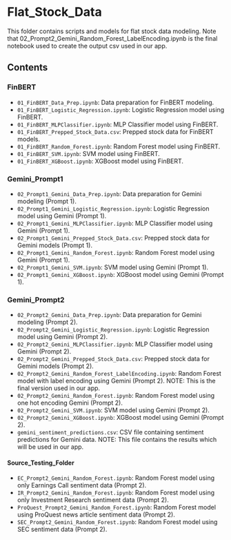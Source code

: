 # Flat_Stock_Data

This folder contains scripts and models for flat stock data modeling. Note that 02_Prompt2_Gemini_Random_Forest_LabelEncoding.ipynb is the final notebook used to create the output csv used in our app.

## Contents

### FinBERT
- `01_FinBERT_Data_Prep.ipynb`: Data preparation for FinBERT modeling.
- `01_FinBERT_Logistic_Regression.ipynb`: Logistic Regression model using FinBERT.
- `01_FinBERT_MLPClassifier.ipynb`: MLP Classifier model using FinBERT.
- `01_FinBERT_Prepped_Stock_Data.csv`: Prepped stock data for FinBERT models.
- `01_FinBERT_Random_Forest.ipynb`: Random Forest model using FinBERT.
- `01_FinBERT_SVM.ipynb`: SVM model using FinBERT.
- `01_FinBERT_XGBoost.ipynb`: XGBoost model using FinBERT.

### Gemini_Prompt1
- `02_Prompt1_Gemini_Data_Prep.ipynb`: Data preparation for Gemini modeling (Prompt 1).
- `02_Prompt1_Gemini_Logistic_Regression.ipynb`: Logistic Regression model using Gemini (Prompt 1).
- `02_Prompt1_Gemini_MLPClassifier.ipynb`: MLP Classifier model using Gemini (Prompt 1).
- `02_Prompt1_Gemini_Prepped_Stock_Data.csv`: Prepped stock data for Gemini models (Prompt 1).
- `02_Prompt1_Gemini_Random_Forest.ipynb`: Random Forest model using Gemini (Prompt 1).
- `02_Prompt1_Gemini_SVM.ipynb`: SVM model using Gemini (Prompt 1).
- `02_Prompt1_Gemini_XGBoost.ipynb`: XGBoost model using Gemini (Prompt 1).

### Gemini_Prompt2
- `02_Prompt2_Gemini_Data_Prep.ipynb`: Data preparation for Gemini modeling (Prompt 2).
- `02_Prompt2_Gemini_Logistic_Regression.ipynb`: Logistic Regression model using Gemini (Prompt 2).
- `02_Prompt2_Gemini_MLPClassifier.ipynb`: MLP Classifier model using Gemini (Prompt 2).
- `02_Prompt2_Gemini_Prepped_Stock_Data.csv`: Prepped stock data for Gemini models (Prompt 2).
- `02_Prompt2_Gemini_Random_Forest_LabelEncoding.ipynb`: Random Forest model with label encoding using Gemini (Prompt 2). NOTE: This is the final version used in our app.
- `02_Prompt2_Gemini_Random_Forest.ipynb`: Random Forest model using one hot encoding Gemini (Prompt 2).
- `02_Prompt2_Gemini_SVM.ipynb`: SVM model using Gemini (Prompt 2).
- `02_Prompt2_Gemini_XGBoost.ipynb`: XGBoost model using Gemini (Prompt 2).
- `gemini_sentiment_predictions.csv`: CSV file containing sentiment predictions for Gemini data.  NOTE: This file contains the results which will be used in our app.

#### Source_Testing_Folder
- `EC_Prompt2_Gemini_Random_Forest.ipynb`: Random Forest model using only Earnings Call sentiment data (Prompt 2).
- `IR_Prompt2_Gemini_Random_Forest.ipynb`: Random Forest model using only Investment Research sentiment data (Prompt 2).
- `ProQuest_Prompt2_Gemini_Random_Forest.ipynb`: Random Forest model using ProQuest news article sentiment data (Prompt 2).
- `SEC_Prompt2_Gemini_Random_Forest.ipynb`: Random Forest model using SEC sentiment data (Prompt 2).